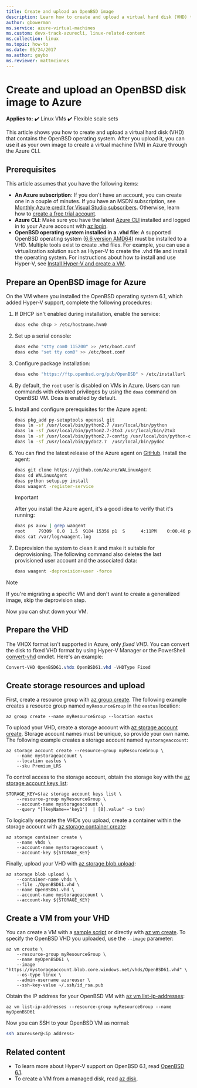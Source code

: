 ```yaml
---
title: Create and upload an OpenBSD image
description: Learn how to create and upload a virtual hard disk (VHD) that contains the OpenBSD operating system to create an Azure virtual machine through the Azure CLI.
author: gbowerman
ms.service: azure-virtual-machines
ms.custom: devx-track-azurecli, linux-related-content
ms.collection: linux
ms.topic: how-to
ms.date: 05/24/2017
ms.author: guybo
ms.reviewer: mattmcinnes
---
```


# Create and upload an OpenBSD disk image to Azure

**Applies to:** :heavy_check_mark: Linux VMs :heavy_check_mark: Flexible scale sets

This article shows you how to create and upload a virtual hard disk (VHD) that contains the OpenBSD operating system. After you upload it, you can use it as your own image to create a virtual machine (VM) in Azure through the Azure CLI.

## Prerequisites

This article assumes that you have the following items:

* **An Azure subscription**: If you don't have an account, you can create one in a couple of minutes. If you have an MSDN subscription, see [Monthly Azure credit for Visual Studio subscribers](https://azure.microsoft.com/pricing/member-offers/msdn-benefits-details/). Otherwise, learn how to [create a free trial account](https://azure.microsoft.com/pricing/free-trial/).
* **Azure CLI**: Make sure you have the latest [Azure CLI](/cli/azure/install-azure-cli) installed and logged in to your Azure account with [az login](/cli/azure/reference-index).
* **OpenBSD operating system installed in a .vhd file**: A supported OpenBSD operating system ([6.6 version AMD64](https://ftp.openbsd.org/pub/OpenBSD/7.2/amd64/)) must be installed to a VHD. Multiple tools exist to create .vhd files. For example, you can use a virtualization solution such as Hyper-V to create the .vhd file and install the operating system. For instructions about how to install and use Hyper-V, see [Install Hyper-V and create a VM](/previous-versions/windows/it-pro/windows-server-2012-R2-and-2012/hh846766(v=ws.11)).

## Prepare an OpenBSD image for Azure

On the VM where you installed the OpenBSD operating system 6.1, which added Hyper-V support, complete the following procedures:

1. If DHCP isn't enabled during installation, enable the service:

    ```sh
    doas echo dhcp > /etc/hostname.hvn0
    ```

1. Set up a serial console:

    ```sh
    doas echo "stty com0 115200" >> /etc/boot.conf
    doas echo "set tty com0" >> /etc/boot.conf
    ```

1. Configure package installation:

    ```sh
    doas echo "https://ftp.openbsd.org/pub/OpenBSD" > /etc/installurl
    ```

1. By default, the `root` user is disabled on VMs in Azure. Users can run commands with elevated privileges by using the `doas` command on OpenBSD VM. Doas is enabled by default.

1. Install and configure prerequisites for the Azure agent:

    ```sh
    doas pkg_add py-setuptools openssl git
    doas ln -sf /usr/local/bin/python2.7 /usr/local/bin/python
    doas ln -sf /usr/local/bin/python2.7-2to3 /usr/local/bin/2to3
    doas ln -sf /usr/local/bin/python2.7-config /usr/local/bin/python-config
    doas ln -sf /usr/local/bin/pydoc2.7  /usr/local/bin/pydoc
    ```

1. You can find the latest release of the Azure agent on [GitHub](https://github.com/Azure/WALinuxAgent/releases). Install the agent:

    ```sh
    doas git clone https://github.com/Azure/WALinuxAgent
    doas cd WALinuxAgent
    doas python setup.py install
    doas waagent -register-service
    ```

    > [!IMPORTANT]
    > After you install the Azure agent, it's a good idea to verify that it's running:
    >
    > ```sh
    > doas ps auxw | grep waagent
    > root     79309  0.0  1.5  9184 15356 p1  S      4:11PM    0:00.46 python /usr/local/sbin/waagent -daemon (python2.7)
    > doas cat /var/log/waagent.log
    > ```

1. Deprovision the system to clean it and make it suitable for deprovisioning. The following command also deletes the last provisioned user account and the associated data:

    ```sh
    doas waagent -deprovision+user -force
    ```

> [!NOTE]
> If you're migrating a specific VM and don't want to create a generalized image, skip the deprovision step.

Now you can shut down your VM.

## Prepare the VHD

The VHDX format isn't supported in Azure, only *fixed VHD*. You can convert the disk to fixed VHD format by using Hyper-V Manager or the PowerShell [convert-vhd](/powershell/module/hyper-v/convert-vhd) cmdlet. Here's an example:

```powershell
Convert-VHD OpenBSD61.vhdx OpenBSD61.vhd -VHDType Fixed
```

## Create storage resources and upload

First, create a resource group with [az group create](/cli/azure/group). The following example creates a resource group named `myResourceGroup` in the `eastus` location:

```azurecli
az group create --name myResourceGroup --location eastus
```

To upload your VHD, create a storage account with [az storage account create](/cli/azure/storage/account). Storage account names must be unique, so provide your own name. The following example creates a storage account named `mystorageaccount`:

```azurecli
az storage account create --resource-group myResourceGroup \
    --name mystorageaccount \
    --location eastus \
    --sku Premium_LRS
```

To control access to the storage account, obtain the storage key with the [az storage account keys list](/cli/azure/storage/account/keys):

```azurecli
STORAGE_KEY=$(az storage account keys list \
    --resource-group myResourceGroup \
    --account-name mystorageaccount \
    --query "[?keyName=='key1']  | [0].value" -o tsv)
```

To logically separate the VHDs you upload, create a container within the storage account with [az storage container create](/cli/azure/storage/container):

```azurecli
az storage container create \
    --name vhds \
    --account-name mystorageaccount \
    --account-key ${STORAGE_KEY}
```

Finally, upload your VHD with [az storage blob upload](/cli/azure/storage/blob):

```azurecli
az storage blob upload \
    --container-name vhds \
    --file ./OpenBSD61.vhd \
    --name OpenBSD61.vhd \
    --account-name mystorageaccount \
    --account-key ${STORAGE_KEY}
```

## Create a VM from your VHD

You can create a VM with a [sample script](/previous-versions/azure/virtual-machines/scripts/virtual-machines-linux-cli-sample-create-vm-vhd) or directly with [az vm create](/cli/azure/vm). To specify the OpenBSD VHD you uploaded, use the `--image` parameter:

```azurecli
az vm create \
    --resource-group myResourceGroup \
    --name myOpenBSD61 \
    --image "https://mystorageaccount.blob.core.windows.net/vhds/OpenBSD61.vhd" \
    --os-type linux \
    --admin-username azureuser \
    --ssh-key-value ~/.ssh/id_rsa.pub
```

Obtain the IP address for your OpenBSD VM with [az vm list-ip-addresses](/cli/azure/vm):

```azurecli
az vm list-ip-addresses --resource-group myResourceGroup --name myOpenBSD61
```

Now you can SSH to your OpenBSD VM as normal:

```bash
ssh azureuser@<ip address>
```

## Related content

- To learn more about Hyper-V support on OpenBSD 6.1, read [OpenBSD 6.1](https://www.openbsd.org/61.html).
- To create a VM from a managed disk, read [az disk](/cli/azure/disk).
